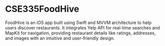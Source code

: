 # CSE335FoodHive
FoodHive is an iOS app built using Swift and MVVM architecture to help users discover restaurants. It integrates Yelp API for real-time searches and MapKit for navigation, providing restaurant details like ratings, addresses, and images with an intuitive and user-friendly design.
